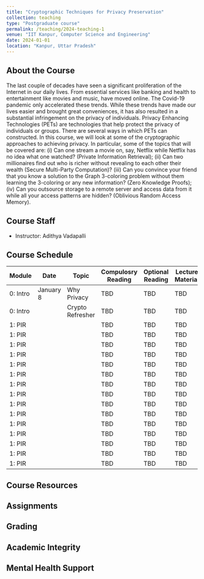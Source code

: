 ```yaml
---
title: "Cryptographic Techniques for Privacy Preservation"
collection: teaching
type: "Postgraduate course"
permalink: /teaching/2024-teaching-1
venue: "IIT Kanpur, Computer Science and Engineering"
date: 2024-01-01
location: "Kanpur, Uttar Pradesh"
---
```

About the Course
-------------------------
The last couple of decades have seen a significant proliferation of the Internet in our daily lives. From essential services like banking and health to entertainment like movies and music, have moved online. The Covid-19 pandemic only accelerated these trends. While these trends have made our lives easier and brought great conveniences, it has also resulted in a substantial infringement on the privacy of individuals. Privacy Enhancing Technologies (PETs) are technologies that help protect the privacy of individuals or groups. There are several ways in which PETs can constructed. In this course, we will look at some of the cryptographic approaches to achieving privacy. In particular, some of the topics that will be covered are: (i) Can one stream a movie on, say, Netflix while Netflix has no idea what one watched? (Private Information Retrieval); (ii) Can two millionaires find out who is richer without revealing to each other their wealth (Secure Multi-Party Computation)? (iii) Can you convince your friend that you know a solution to the Graph 3-coloring problem without them learning the 3-coloring or any new information? (Zero Knowledge Proofs); (iv) Can you outsource storage to a remote server and access data from it while all your access patterns are hidden? (Oblivious Random Access Memory).


Course Staff
-----------------------
- Instructor: Adithya Vadapalli


Course Schedule
------------------------------

| Module | Date | Topic | Compulosry Reading | Optional Reading | Lecture Material |
|----------|----------|----------|---------| ----------| --------|
| 0: Intro | January 8 | Why Privacy | TBD | TBD | TBD |
| 0: Intro |           | Crypto Refresher | TBD | TBD | TBD | 
| 1: PIR   |           |                  | TBD | TBD | TBD | 
| 1: PIR   |           |                  | TBD | TBD | TBD |
| 1: PIR   |           |                  | TBD | TBD | TBD |
| 1: PIR   |           |                  | TBD | TBD | TBD |
| 1: PIR   |           |                  | TBD | TBD | TBD |
| 1: PIR   |           |                  | TBD | TBD | TBD |
| 1: PIR   |           |                  | TBD | TBD | TBD |
| 1: PIR   |           |                  | TBD | TBD | TBD |
| 1: PIR   |           |                  | TBD | TBD | TBD |
| 1: PIR   |           |                  | TBD | TBD | TBD |
| 1: PIR   |           |                  | TBD | TBD | TBD |
| 1: PIR   |           |                  | TBD | TBD | TBD |
| 1: PIR   |           |                  | TBD | TBD | TBD |
| 1: PIR   |           |                  | TBD | TBD | TBD |
| 1: PIR   |           |                  | TBD | TBD | TBD |

Course Resources
------------------------


Assignments
----------------------------


Grading
-----------------------------

Academic Integrity
---------------------------

Mental Health Support
---------------------------
